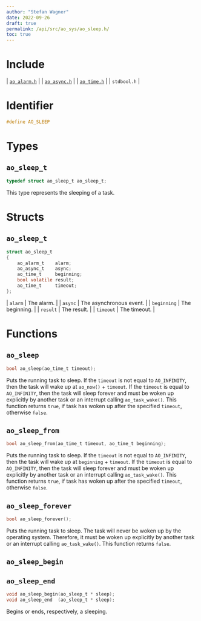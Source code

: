 ```yaml
---
author: "Stefan Wagner"
date: 2022-09-26
draft: true
permalink: /api/src/ao_sys/ao_sleep.h/
toc: true
---
```


# Include

| [`ao_alarm.h`](ao_alarm.h.md) |
| [`ao_async.h`](ao_async.h.md) |
| [`ao_time.h`](ao_time.h.md) |
| `stdbool.h` |

# Identifier

```c
#define AO_SLEEP
```

# Types

## `ao_sleep_t`

```c
typedef struct ao_sleep_t ao_sleep_t;
```

This type represents the sleeping of a task.

# Structs

## `ao_sleep_t`

```c
struct ao_sleep_t
{
    ao_alarm_t    alarm;
    ao_async_t    async;
    ao_time_t     beginning;
    bool volatile result;
    ao_time_t     timeout;
};
```

| `alarm` | The alarm. |
| `async` | The asynchronous event. |
| `beginning` | The beginning. |
| `result` | The result. |
| `timeout` | The timeout. |

# Functions

## `ao_sleep`

```c
bool ao_sleep(ao_time_t timeout);
```

Puts the running task to sleep. If the `timeout` is not equal to `AO_INFINITY`, then the task will wake up at `ao_now()` + `timeout`. If the `timeout` is equal to `AO_INFINITY`, then the task will sleep forever and must be woken up explicitly by another task or an interrupt calling `ao_task_wake()`. This function returns `true`, if task has woken up after the specified `timeout`, otherwise `false`.

## `ao_sleep_from`

```c
bool ao_sleep_from(ao_time_t timeout, ao_time_t beginning);
```

Puts the running task to sleep. If the `timeout` is not equal to `AO_INFINITY`, then the task will wake up at `beginning` + `timeout`. If the `timeout` is equal to `AO_INFINITY`, then the task will sleep forever and must be woken up explicitly by another task or an interrupt calling `ao_task_wake()`. This function returns `true`, if task has woken up after the specified `timeout`, otherwise `false`.


## `ao_sleep_forever`

```c
bool ao_sleep_forever();
```

Puts the running task to sleep. The task will never be woken up by the operating system. Therefore, it must be woken up explicitly by another task or an interrupt calling `ao_task_wake()`. This function returns `false`.

## `ao_sleep_begin`
## `ao_sleep_end`

```c
void ao_sleep_begin(ao_sleep_t * sleep);
void ao_sleep_end  (ao_sleep_t * sleep);
```

Begins or ends, respectively, a sleeping.
